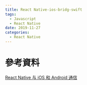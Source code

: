 ```yaml
---
title: React Native-ios-bridg-swift
tags:
  - Javascript
  - React Native
date: 2019-11-27
categories:
  - React Native
---
```


# 

# 參考資料

[React Native 与 iOS 和 Android 通信](https://juejin.im/post/5c6ca781f265da2da8356c81)

